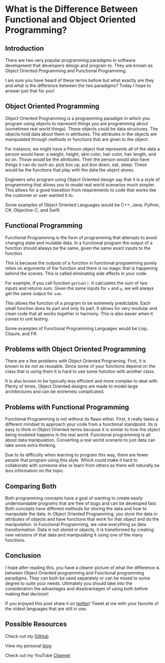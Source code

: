 # What is the Difference Between Functional and Object Oriented Programming?## Introduction

There are two very popular programming paradigms in software development that developers design and program to.  They are known as Object Oriented Programming and Functional Programming.

I am sure you have heard of these terms before but what exactly are they and what is the difference between the two paradigms?  Today I hope to answer just that for you!

## Object Oriented Programming
Object Oriented Programming is a programming paradigm in which you program using objects to represent things you are programming about (sometimes real world things).   These objects could be data structures.  The objects hold data about them in attributes.  The attributes in the objects are manipulated through methods or functions that are given to the object.

For instance, we might have a Person object that represents all of the data a person would have: a weight, height, skin color, hair color, hair length, and so on.  Those would be the attributes.  Then the person would also have things it can do such as: pick box up, put box down, eat, sleep.  These would be the functions that play with the data the object stores.

Engineers who program using Object Oriented design say that it is a style of programming that allows you to model real world scenarios much simpler.  This allows for a good transition from requirements to code that works like the customer or user wanted it to.

Some examples of Object Oriented Languages would be C++, Java, Python, C#, Objective-C, and Swift.  ## Functional Programming

Functional Programming is the form of programming that attempts to avoid changing state and mutable data.  In a functional program the output of a function should always be the same, given the same exact inputs to the function.

This is because the outputs of a function in functional programming purely relies on arguments of the function and there is no magic that is happening behind the scenes.  This is called eliminating side effects in your code.

For example, if you call function `getSum()`.  It calculates the sum of two inputs and returns sum.  Given the same inputs for `x` and `y`, we will always get the same output for `sum`.

This allows the function of a program to be extremely predictable.  Each small function does its part and only its part.  It allows for very modular and clean code that all works together in harmony.  This is also easier when it comes to unit testing.

Some examples of Functional Programming Languages would be Lisp, Clojure, and F#.

## Problems with Object Oriented Programming

There are a few problems with Object Oriented Programing.  First, it is known to be not as reusable.  Since some of your functions depend on the class that is using them it is hard to use some function with another class.

It is also known to be typically less efficient and more complex to deal with.  Plenty of times, Object Oriented designs are made to model large architectures and can be extremely complicated.
## Problems with Functional Programming

Functional Programming is not without its flaws either.  First, it really takes a different mindset to approach your code from a functional standpoint.  Its is easy to think in Object Oriented terms because it is similar to how the object being modeled happens in the real world. Functional programming is all about data manipulation.  Converting a real world scenario to just data can take some extra thinking.

Due to its difficulty when learning to program this way, there are fewer people that program using this style.  Which could make it hard to collaborate with someone else or learn from others as there will naturally be less information on the topic.
## Comparing Both

Both programming concepts have a goal of wanting to create easily understandable programs that are free of bugs and can be developed fast.  Both concepts have different methods for storing the data and how to manipulate the data.  In Object Oriented Programming, you store the data in attributes of objects and have functions that work for that object and do the manipulation.  In Functional Programming, we view everything as data transformation.  Data is not stored in objects, it is transformed by creating new versions of that data and manipulating it using one of the many functions.

## Conclusion I hope after reading this, you have a clearer picture of what the difference is between Object Oriented programming and Functional programming paradigms.  They can both be used separately or can be mixed to some degree to suite your needs.  Ultimately you should take into the consideration the advantages and disadvantages of using both before making that decision!If you enjoyed this post share it on [twitter][twit]! Tweet at me with your favorite of the oldest languages that are still in use.  
## Possible ResourcesCheck out my [GitHub][mainGit]View my personal [blog][pblog]Check out my YouTube [Channel][youtube][twit]: https://twitter.com/[mainGit]: https://github.com/acucciniello/
[pblog]: http://www.acucciniello.com/
[youtube]: https://www.youtube.com/channel/UC8icMMql5SjCaXXMvILGIUA
